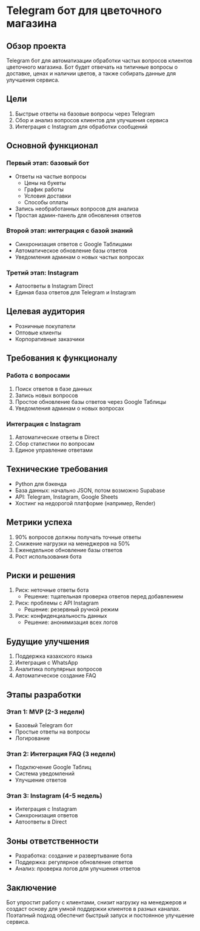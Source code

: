 # Telegram бот для цветочного магазина

## Обзор проекта
Telegram бот для автоматизации обработки частых вопросов клиентов цветочного магазина. Бот будет отвечать на типичные вопросы о доставке, ценах и наличии цветов, а также собирать данные для улучшения сервиса.

## Цели
1. Быстрые ответы на базовые вопросы через Telegram
2. Сбор и анализ вопросов клиентов для улучшения сервиса
3. Интеграция с Instagram для обработки сообщений

## Основной функционал

### Первый этап: базовый бот
- Ответы на частые вопросы
  - Цены на букеты
  - График работы
  - Условия доставки
  - Способы оплаты
- Запись необработанных вопросов для анализа
- Простая админ-панель для обновления ответов

### Второй этап: интеграция с базой знаний
- Синхронизация ответов с Google Таблицами
- Автоматическое обновление базы ответов
- Уведомления админам о новых частых вопросах

### Третий этап: Instagram
- Автоответы в Instagram Direct
- Единая база ответов для Telegram и Instagram

## Целевая аудитория
- Розничные покупатели
- Оптовые клиенты
- Корпоративные заказчики

## Требования к функционалу

### Работа с вопросами
1. Поиск ответов в базе данных
2. Запись новых вопросов
3. Простое обновление базы ответов через Google Таблицы
4. Уведомления админам о новых вопросах

### Интеграция с Instagram
1. Автоматические ответы в Direct
2. Сбор статистики по вопросам
3. Единое управление ответами

## Технические требования
- Python для бэкенда
- База данных: начально JSON, потом возможно Supabase
- API: Telegram, Instagram, Google Sheets
- Хостинг на недорогой платформе (например, Render)

## Метрики успеха
1. 90% вопросов должны получать точные ответы
2. Снижение нагрузки на менеджеров на 50%
3. Еженедельное обновление базы ответов
4. Рост использования бота

## Риски и решения
1. Риск: неточные ответы бота
   - Решение: тщательная проверка ответов перед добавлением
2. Риск: проблемы с API Instagram
   - Решение: резервный ручной режим
3. Риск: конфиденциальность данных
   - Решение: анонимизация всех логов

## Будущие улучшения
1. Поддержка казахского языка
2. Интеграция с WhatsApp
3. Аналитика популярных вопросов
4. Автоматическое создание FAQ

## Этапы разработки

### Этап 1: MVP (2-3 недели)
- Базовый Telegram бот
- Простые ответы на вопросы
- Логирование

### Этап 2: Интеграция FAQ (3 недели)
- Подключение Google Таблиц
- Система уведомлений
- Улучшение ответов

### Этап 3: Instagram (4-5 недель)
- Интеграция с Instagram
- Синхронизация ответов
- Автоответы в Direct

## Зоны ответственности
- Разработка: создание и развертывание бота
- Поддержка: регулярное обновление ответов
- Анализ: проверка логов для улучшения ответов

## Заключение
Бот упростит работу с клиентами, снизит нагрузку на менеджеров и создаст основу для умной поддержки клиентов в разных каналах. Поэтапный подход обеспечит быстрый запуск и постоянное улучшение сервиса.
